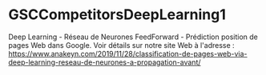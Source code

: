 # GSCCompetitorsDeepLearning1
Deep Learning - Réseau de Neurones FeedForward - Prédiction position de pages  Web  dans Google.
Voir détails sur notre site Web à l'adresse :  https://www.anakeyn.com/2019/11/28/classification-de-pages-web-via-deep-learning-reseau-de-neurones-a-propagation-avant/
